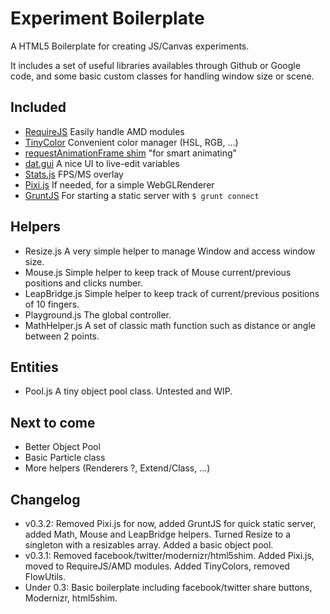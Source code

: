 # Experiment Boilerplate

A HTML5 Boilerplate for creating JS/Canvas experiments.

It includes a set of useful libraries availables through Github or Google code, and some basic custom classes for handling window size or scene.

## Included
* [RequireJS](requirejs.org) Easily handle AMD modules
* [TinyColor](bgrins.github.io/TinyColor/) Convenient color manager (HSL, RGB, …)
* [requestAnimationFrame shim](https://gist.github.com/ozke/6209435) "for smart animating"
* [dat.gui](http://workshop.chromeexperiments.com/examples/gui/#1--Basic-Usage) A nice UI to live-edit variables
* [Stats.js](https://github.com/mrdoob/stats.js/) FPS/MS overlay
* [Pixi.js](https://github.com/GoodBoyDigital/pixi.js) If needed, for a simple WebGLRenderer
* [GruntJS](http://gruntjs.com) For starting a static server with `$ grunt connect`

## Helpers
* Resize.js A very simple helper to manage Window and access window size.
* Mouse.js Simple helper to keep track of Mouse current/previous positions and clicks number.
* LeapBridge.js Simple helper to keep track of current/previous positions of 10 fingers.
* Playground.js The global controller.
* MathHelper.js A set of classic math function such as distance or angle between 2 points.

## Entities
* Pool.js A tiny object pool class. Untested and WIP.

## Next to come
* Better Object Pool
* Basic Particle class
* More helpers (Renderers ?, Extend/Class, …)

## Changelog
* v0.3.2: Removed Pixi.js for now, added GruntJS for quick static server, added Math, Mouse and LeapBridge helpers. Turned Resize to a singleton with a resizables array. Added a basic object pool.
* v0.3.1: Removed facebook/twitter/modernizr/html5shim. Added Pixi.js, moved to RequireJS/AMD modules. Added TinyColors, removed FlowUtils.
* Under 0.3: Basic boilerplate including facebook/twitter share buttons, Modernizr, html5shim.